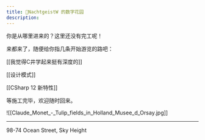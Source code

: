 ```yaml
---
title: 🚧NachtgeistW 的数字花园 
description: 
---
```


你是从哪里进来的？这里还没有完工呢！

来都来了，随便给你指几条开始游览的路吧：

[[我觉得C井学起来挺有深度的]]

[[设计模式]]

[[CSharp 12 新特性]]

等施工完毕，欢迎随时回来。

![[Claude_Monet_-_Tulip_fields_in_Holland_Musee_d_Orsay.jpg]]

---

98-74 Ocean Street, Sky Height